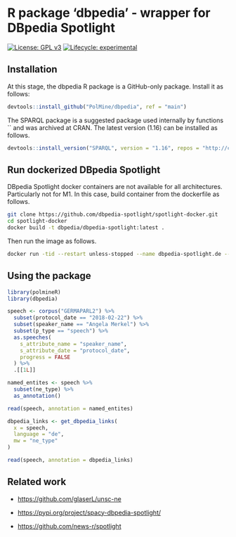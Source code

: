 R package ‘dbpedia’ - wrapper for DBpedia Spotlight
================

[![License: GPL
v3](https://img.shields.io/badge/License-GPLv3-blue.svg)](https://www.gnu.org/licenses/gpl-3.0)
[![Lifecycle:
experimental](https://img.shields.io/badge/lifecycle-experimental-orange.svg)](https://www.tidyverse.org/lifecycle/#experimental)

## Installation

At this stage, the dbpedia R package is a GitHub-only package. Install
it as follows:

``` r
devtools::install_github("PolMine/dbpedia", ref = "main")
```

The SPARQL package is a suggested package used internally by functions
\`\` and was archived at CRAN. The latest version (1.16) can be
installed as follows.

``` r
devtools::install_version("SPARQL", version = "1.16", repos = "http://cran.us.r-project.org") 
```

## Run dockerized DBpedia Spotlight

DBpedia Spotlight docker containers are not available for all
architectures. Particularly not for M1. In this case, build container
from the dockerfile as follows.

``` sh
git clone https://github.com/dbpedia-spotlight/spotlight-docker.git
cd spotlight-docker
docker build -t dbpedia/dbpedia-spotlight:latest .
```

Then run the image as follows.

``` sh
docker run -tid --restart unless-stopped --name dbpedia-spotlight.de --mount source=spotlight-model,target=/opt/spotlight -p 2222:80  dbpedia/dbpedia-spotlight spotlight.sh de
```

## Using the package

``` r
library(polmineR)
library(dbpedia)

speech <- corpus("GERMAPARL2") %>% 
  subset(protocol_date == "2018-02-22") %>%
  subset(speaker_name == "Angela Merkel") %>%
  subset(p_type == "speech") %>%
  as.speeches(
    s_attribute_name = "speaker_name",
    s_attribute_date = "protocol_date",
    progress = FALSE
  ) %>%
  .[[1L]]

named_entites <- speech %>%
  subset(ne_type) %>%
  as_annotation()

read(speech, annotation = named_entites)

dbpedia_links <- get_dbpedia_links(
  x = speech,
  language = "de",
  mw = "ne_type"
)

read(speech, annotation = dbpedia_links)
```

## Related work

- <https://github.com/glaserL/unsc-ne>

- <https://pypi.org/project/spacy-dbpedia-spotlight/>

- <https://github.com/news-r/spotlight>
